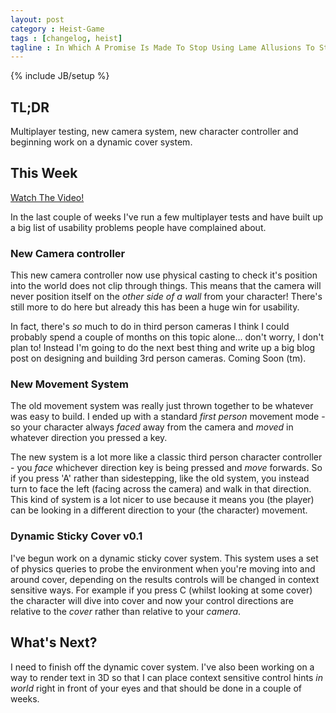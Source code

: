 ```yaml
---
layout: post
category : Heist-Game
tags : [changelog, heist]
tagline : In Which A Promise Is Made To Stop Using Lame Allusions To Star Wars Films
---
```

{% include JB/setup %}


## TL;DR

Multiplayer testing, new camera system, new character controller and beginning work on a dynamic cover system.

## This Week

[Watch The Video!](https://www.youtube.com/watch?v=1qCMYoPzuyU)

In the last couple of weeks I've run a few multiplayer tests and have built up a big list of usability problems people have complained about.

### New Camera controller

This new camera controller now use physical casting to check it's position into the world does not clip through things. This means that the camera will never position itself on the *other side of a wall* from your character! There's still more to do here but already this has been a huge win for usability.

In fact, there's *so* much to do in third person cameras I think I could probably spend a couple of months on this topic alone... don't worry, I don't plan to! Instead I'm going to do the next best thing and write up a big blog post on designing and building 3rd person cameras. Coming Soon (tm).

### New Movement System

The old movement system was really just thrown together to be whatever was easy to build. I ended up with a standard *first person* movement mode - so your character always *faced* away from the camera and *moved* in whatever direction you pressed a key.

The new system is a lot more like a classic third person character controller - you *face* whichever direction key is being pressed and *move* forwards. So if you press 'A' rather than sidestepping, like the old system, you instead turn to face the left (facing across the camera) and walk in that direction. This kind of system is a lot nicer to use because it means you (the player) can be looking in a different direction to your (the character) movement.

### Dynamic Sticky Cover v0.1

I've begun work on a dynamic sticky cover system. This system uses a set of physics queries to probe the environment when you're moving into and around cover, depending on the results controls will be changed in context sensitive ways. For example if you press C (whilst looking at some cover) the character will dive into cover and now your control directions are relative to the *cover* rather than relative to your *camera*.

## What's Next?

I need to finish off the dynamic cover system. I've also been working on a way to render text in 3D so that I can place context sensitive control hints *in world* right in front of your eyes and that should be done in a couple of weeks.
